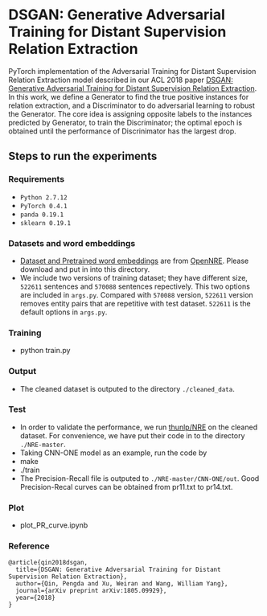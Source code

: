 # DSGAN: Generative Adversarial Training for Distant Supervision Relation Extraction

PyTorch implementation of the Adversarial Training for Distant Supervision Relation Extraction model described in our ACL 2018 paper [DSGAN: Generative Adversarial Training for Distant Supervision Relation Extraction](https://arxiv.org/abs/1805.09927). In this work, we define a Generator to find the true positive instances for relation extraction, and a Discriminator to do adversarial learning to robust the Generator. The core idea is assigning opposite labels to the instances predicted by Generator, to train the Discriminator; the optimal epoch is obtained until the performance of Discrinimator has the largest drop.

## Steps to run the experiments

### Requirements
* ``Python 2.7.12 ``
* ``PyTorch 0.4.1``
* ``panda 0.19.1``
* ``sklearn 0.19.1``

### Datasets and word embeddings
* [Dataset and Pretrained word embeddings](https://pan.baidu.com/s/1WBJs0Ta7vj-D5Mcy0X_OWQ) are from [OpenNRE](https://github.com/thunlp/OpenNRE). Please download and put in into this directory.
* We include two versions of training dataset; they have different size, ``522611`` sentences and ``570088`` sentences repectively. This two options are included in ``args.py``. Compared with ``570088`` version, ``522611`` version removes entity pairs that are repetitive with test dataset. ``522611`` is the default options in ``args.py``.

### Training
* python train.py

### Output
* The cleaned dataset is outputed to the directory ``./cleaned_data``. 

### Test
* In order to validate the performance, we run [thunlp/NRE](https://github.com/thunlp/NRE) on the cleaned dataset. For convenience, we have put their code in to the directory ``./NRE-master``. 
* Taking CNN-ONE model as an example, run the code by
* make
* ./train
* The Precision-Recall file is outputed to ``./NRE-master/CNN-ONE/out``. Good Precision-Recal curves can be obtained from pr11.txt to pr14.txt.

### Plot
* plot_PR_curve.ipynb

### Reference
```
@article{qin2018dsgan,
  title={DSGAN: Generative Adversarial Training for Distant Supervision Relation Extraction},
  author={Qin, Pengda and Xu, Weiran and Wang, William Yang},
  journal={arXiv preprint arXiv:1805.09929},
  year={2018}
}
```
